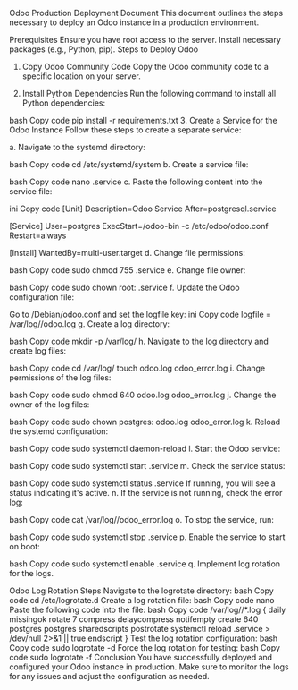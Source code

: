 Odoo Production Deployment Document
This document outlines the steps necessary to deploy an Odoo instance in a production environment.

Prerequisites
Ensure you have root access to the server.
Install necessary packages (e.g., Python, pip).
Steps to Deploy Odoo
1. Copy Odoo Community Code
Copy the Odoo community code to a specific location on your server.

2. Install Python Dependencies
Run the following command to install all Python dependencies:

bash
Copy code
pip install -r requirements.txt
3. Create a Service for the Odoo Instance
Follow these steps to create a separate service:

a. Navigate to the systemd directory:

bash
Copy code
cd /etc/systemd/system
b. Create a service file:

bash
Copy code
nano <yourodooinstancename>.service
c. Paste the following content into the service file:

ini
Copy code
[Unit]
Description=Odoo <yourodooinstancename> Service
After=postgresql.service

[Service]
User=postgres
ExecStart=<odoo-folder-location>/odoo-bin -c /etc/odoo/odoo.conf
Restart=always

[Install]
WantedBy=multi-user.target
d. Change file permissions:

bash
Copy code
sudo chmod 755 <yourodooinstancename>.service
e. Change file owner:

bash
Copy code
sudo chown root: <yourodooinstancename>.service
f. Update the Odoo configuration file:

Go to <odoo-folder-location>/Debian/odoo.conf and set the logfile key:
ini
Copy code
logfile = /var/log/<yourodooinstancename>/odoo.log
g. Create a log directory:

bash
Copy code
mkdir -p /var/log/<yourodooinstancename>
h. Navigate to the log directory and create log files:

bash
Copy code
cd /var/log/<yourodooinstancename>
touch odoo.log odoo_error.log
i. Change permissions of the log files:

bash
Copy code
sudo chmod 640 odoo.log odoo_error.log
j. Change the owner of the log files:

bash
Copy code
sudo chown postgres: odoo.log odoo_error.log
k. Reload the systemd configuration:

bash
Copy code
sudo systemctl daemon-reload
l. Start the Odoo service:

bash
Copy code
sudo systemctl start <yourodooinstancename>.service
m. Check the service status:

bash
Copy code
sudo systemctl status <yourodooinstancename>.service
If running, you will see a status indicating it's active.
n. If the service is not running, check the error log:

bash
Copy code
cat /var/log/<yourodooinstancename>/odoo_error.log
o. To stop the service, run:

bash
Copy code
sudo systemctl stop <yourodooinstancename>.service
p. Enable the service to start on boot:

bash
Copy code
sudo systemctl enable <yourodooinstancename>.service
q. Implement log rotation for the logs.

Odoo Log Rotation Steps
Navigate to the logrotate directory:
bash
Copy code
cd /etc/logrotate.d
Create a log rotation file:
bash
Copy code
nano <yourodooinstancename>
Paste the following code into the file:
bash
Copy code
/var/log/<yourodooinstancename>/*.log {
    daily
    missingok
    rotate 7
    compress
    delaycompress
    notifempty
    create 640 postgres postgres
    sharedscripts
    postrotate
        systemctl reload <yourodooinstancename>.service > /dev/null 2>&1 || true
    endscript
}
Test the log rotation configuration:
bash
Copy code
sudo logrotate -d <yourodooinstancename>
Force the log rotation for testing:
bash
Copy code
sudo logrotate -f <yourodooinstancename>
Conclusion
You have successfully deployed and configured your Odoo instance in production. Make sure to monitor the logs for any issues and adjust the configuration as needed.
